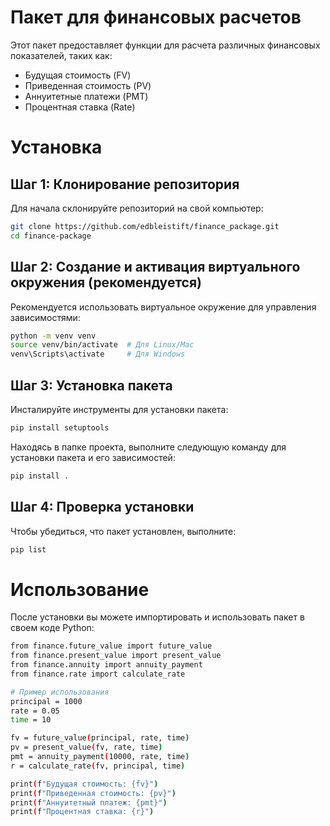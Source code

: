 # Пакет для финансовых расчетов

Этот пакет предоставляет функции для расчета различных финансовых показателей, таких как:
- Будущая стоимость (FV)
- Приведенная стоимость (PV)
- Аннуитетные платежи (PMT)
- Процентная ставка (Rate)

# Установка

## Шаг 1: Клонирование репозитория

Для начала склонируйте репозиторий на свой компьютер:

```bash
git clone https://github.com/edbleistift/finance_package.git
cd finance-package
```
 
## Шаг 2: Создание и активация виртуального окружения (рекомендуется)
Рекомендуется использовать виртуальное окружение для управления зависимостями: 

```bash
python -m venv venv
source venv/bin/activate  # Для Linux/Mac
venv\Scripts\activate     # Для Windows
```

## Шаг 3: Установка пакета
Инсталируйте инструменты для установки пакета:

```bash
pip install setuptools
```

Находясь в папке проекта, выполните следующую команду для установки пакета и его зависимостей:
```bash
pip install .
```

## Шаг 4: Проверка установки
Чтобы убедиться, что пакет установлен, выполните:

```bash
pip list
```

# Использование
После установки вы можете импортировать и использовать пакет в своем коде Python:

```bash
from finance.future_value import future_value
from finance.present_value import present_value
from finance.annuity import annuity_payment
from finance.rate import calculate_rate

# Пример использования
principal = 1000
rate = 0.05
time = 10

fv = future_value(principal, rate, time)
pv = present_value(fv, rate, time)
pmt = annuity_payment(10000, rate, time)
r = calculate_rate(fv, principal, time)

print(f"Будущая стоимость: {fv}")
print(f"Приведенная стоимость: {pv}")
print(f"Аннуитетный платеж: {pmt}")
print(f"Процентная ставка: {r}")
```